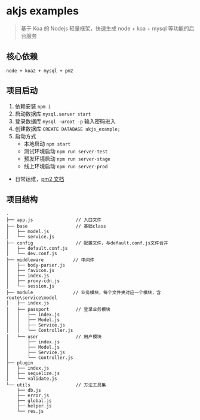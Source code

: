# akjs examples

> 基于 Koa 的 Nodejs 轻量框架，快速生成 node + koa + mysql 等功能的后台服务

## 核心依赖

```
node + koa2 + mysql + pm2
```

## 项目启动

1. 依赖安装 `npm i`
2. 启动数据库 `mysql.server start`
3. 登录数据库 `mysql -uroot -p` 输入密码进入
4. 创建数据库 `CREATE DATABASE akjs_example;`
5. 启动方式
   - 本地启动 `npm start`
   - 测试环境启动 `npm run server-test`
   - 预发环境启动 `npm run server-stage`
   - 线上环境启动 `npm run server-prod`

- 日常运维，[pm2 文档](https://github.com/creationix/nvm)

## 项目结构

```
.
├── app.js                // 入口文件
├── base                  // 基础class
│   ├── model.js
│   └── service.js
├── config                // 配置文件，与default.conf.js文件合并
│   ├── default.conf.js
│   └── dev.conf.js
├── middleware           // 中间件
│   ├── body-parser.js
│   ├── favicon.js
│   ├── index.js
│   ├── proxy-cdn.js
│   └── session.js
├── module               // 业务模块，每个文件夹对应一个模块，含route\service\model
│   ├── index.js
│   ├── passport          // 登录业务模块
│   │   ├── index.js
│   │   ├── Model.js
│   │   ├── Service.js
│   │   └── Controller.js
│   └── user              // 用户模块
│       ├── index.js
│       ├── Model.js
│       ├── Service.js
│       └── Controller.js
├── plugin
│   ├── index.js
│   ├── sequelize.js
│   └── validate.js
└── utils                 // 方法工具集
    ├── db.js
    ├── error.js
    ├── global.js
    ├── helper.js
    └── res.js
```
